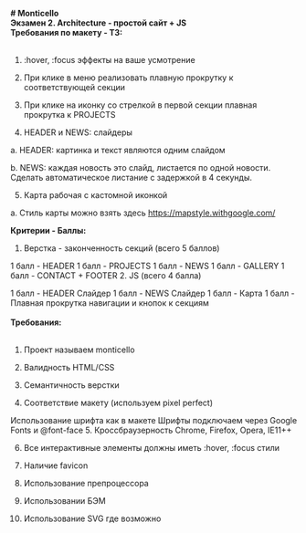 <b># Monticello</b><br>
<b>Экзамен 2. Architecture - простой сайт + JS<br>
Требования по макету - ТЗ:</b><br><br>

1. :hover, :focus эффекты на ваше усмотрение

2. При клике в меню реализовать плавную прокрутку к соответствующей секции

3. При клике на иконку со стрелкой в первой секции плавная прокрутка к PROJECTS

4. HEADER и NEWS: слайдеры

a. HEADER: картинка и текст являются одним слайдом

b. NEWS: каждая новость это слайд, листается по одной новости. Сделать автоматическое листание с задержкой в 4 секунды.

5. Карта рабочая с кастомной иконкой

a. Стиль карты можно взять здесь https://mapstyle.withgoogle.com/ 

<b>Критерии - Баллы:</b><br>

1. Верстка - законченность секций (всего 5 баллов)

1 балл - HEADER
1 балл - PROJECTS
1 балл - NEWS
1 балл - GALLERY
1 балл - CONTACT + FOOTER
2. JS (всего 4 балла)

1 балл - HEADER Cлайдер
1 балл - NEWS Слайдер
1 балл - Карта
1 балл - Плавная прокрутка навигации и кнопок к секциям 
<br><br><b>Требования:</b><br><br>

1. Проект называем monticello

2. Валидность HTML/CSS

3. Семантичность верстки

4. Соответствие макету (используем pixel perfect) 

Использование шрифта как в макете
Шрифты подключаем через Google Fonts и @font-face
5. Кроссбраузерность Chrome, Firefox, Opera, IE11++

6. Все интерактивные элементы должны иметь :hover, :focus стили

7. Наличие favicon

8. Использование препроцессора

9. Использовании БЭМ

10. Использование SVG где возможно


